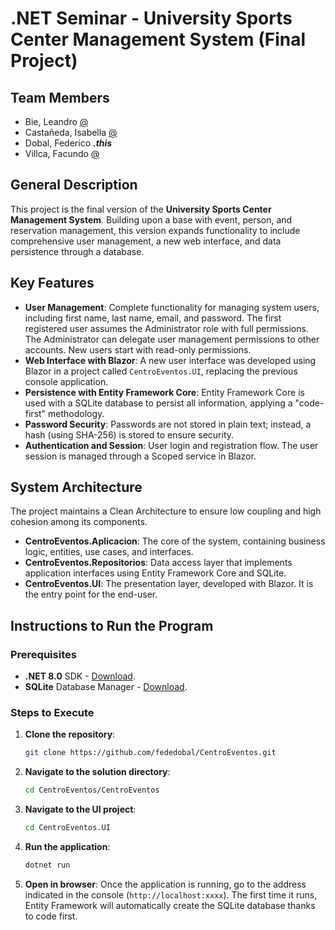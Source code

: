 # .NET Seminar - University Sports Center Management System (Final Project)

## Team Members

  * Bie, Leandro [@](https://github.com/leandrobie)
  * Castañeda, Isabella [@](https://github.com/isa-cast)
  * Dobal, Federico ***.this***
  * Villca, Facundo [@](https://github.com/EIKOO1)

## General Description

This project is the final version of the **University Sports Center Management System**. Building upon a base with event, person, and reservation management, this version expands functionality to include comprehensive user management, a new web interface, and data persistence through a database.

## Key Features

  * **User Management**: Complete functionality for managing system users, including first name, last name, email, and password. The first registered user assumes the Administrator role with full permissions. The Administrator can delegate user management permissions to other accounts. New users start with read-only permissions.
  * **Web Interface with Blazor**: A new user interface was developed using Blazor in a project called `CentroEventos.UI`, replacing the previous console application.
  * **Persistence with Entity Framework Core**: Entity Framework Core is used with a SQLite database to persist all information, applying a "code-first" methodology.
  * **Password Security**: Passwords are not stored in plain text; instead, a hash (using SHA-256) is stored to ensure security.
  * **Authentication and Session**: User login and registration flow. The user session is managed through a Scoped service in Blazor.

## System Architecture

The project maintains a Clean Architecture to ensure low coupling and high cohesion among its components.

  * **CentroEventos.Aplicacion**: The core of the system, containing business logic, entities, use cases, and interfaces.
  * **CentroEventos.Repositorios**: Data access layer that implements application interfaces using Entity Framework Core and SQLite.
  * **CentroEventos.UI**: The presentation layer, developed with Blazor. It is the entry point for the end-user.

## Instructions to Run the Program

### Prerequisites

  * **.NET 8.0** SDK - [Download](https://dotnet.microsoft.com/es-es/download/dotnet/8.0).
  * **SQLite** Database Manager - [Download](https://sqlite.org/download.html).

### Steps to Execute

1.  **Clone the repository**:
    ```bash
    git clone https://github.com/fededobal/CentroEventos.git
    ```
2.  **Navigate to the solution directory**:
    ```bash
    cd CentroEventos/CentroEventos
    ```
3.  **Navigate to the UI project**:
    ```bash
    cd CentroEventos.UI
    ```
4.  **Run the application**:
    ```bash
    dotnet run
    ```
5.  **Open in browser**: Once the application is running, go to the address indicated in the console (`http://localhost:xxxx`). The first time it runs, Entity Framework will automatically create the SQLite database thanks to code first.
